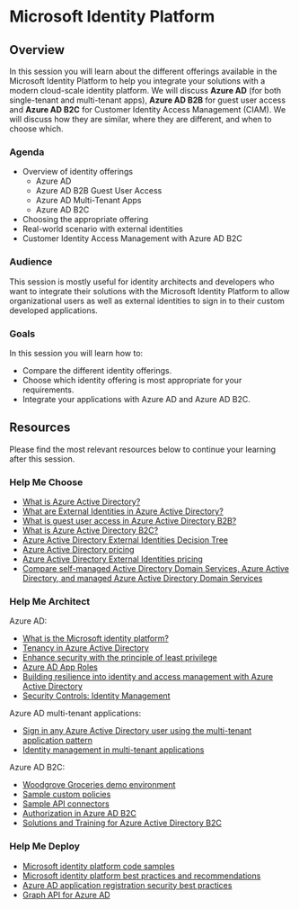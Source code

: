 # Microsoft Identity Platform

## Overview

In this session you will learn about the different offerings available in the Microsoft Identity Platform to help you integrate your solutions with a modern cloud-scale identity platform. We will discuss **Azure AD** (for both single-tenant and multi-tenant apps), **Azure AD B2B** for guest user access and **Azure AD B2C** for Customer Identity Access Management (CIAM). We will discuss how they are similar, where they are different, and when to choose which.

### Agenda

- Overview of identity offerings
  - Azure AD
  - Azure AD B2B Guest User Access
  - Azure AD Multi-Tenant Apps
  - Azure AD B2C
- Choosing the appropriate offering
- Real-world scenario with external identities
- Customer Identity Access Management with Azure AD B2C

### Audience

This session is mostly useful for identity architects and developers who want to integrate their solutions with the Microsoft Identity Platform to allow organizational users as well as external identities to sign in to their custom developed applications.

### Goals

In this session you will learn how to:

- Compare the different identity offerings.
- Choose which identity offering is most appropriate for your requirements.
- Integrate your applications with Azure AD and Azure AD B2C.

## Resources

Please find the most relevant resources below to continue your learning after this session.

### Help Me Choose

- [What is Azure Active Directory?](https://docs.microsoft.com/azure/active-directory/fundamentals/active-directory-whatis)
- [What are External Identities in Azure Active Directory?](https://docs.microsoft.com/azure/active-directory/external-identities/compare-with-b2c)
- [What is guest user access in Azure Active Directory B2B?](https://docs.microsoft.com/azure/active-directory/external-identities/what-is-b2b)
- [What is Azure Active Directory B2C?](https://docs.microsoft.com/azure/active-directory-b2c/active-directory-b2c-overview)
- [Azure Active Directory External Identities Decision Tree](https://github.com/Azure/fta-identity/blob/master/identity-applications/aad-external-identities-decision-tree.md)
- [Azure Active Directory pricing](https://azure.microsoft.com/pricing/details/active-directory/)
- [Azure Active Directory External Identities pricing](https://azure.microsoft.com/pricing/details/active-directory/external-identities/)
- [Compare self-managed Active Directory Domain Services, Azure Active Directory, and managed Azure Active Directory Domain Services](https://docs.microsoft.com/azure/active-directory-domain-services/compare-identity-solutions)

### Help Me Architect

Azure AD:

- [What is the Microsoft identity platform?](https://docs.microsoft.com/azure/active-directory/develop/v2-overview)
- [Tenancy in Azure Active Directory](https://docs.microsoft.com/azure/active-directory/develop/single-and-multi-tenant-apps)
- [Enhance security with the principle of least privilege](https://docs.microsoft.com/azure/active-directory/develop/secure-least-privileged-access)
- [Azure AD App Roles](https://docs.microsoft.com/azure/architecture/multitenant-identity/app-roles)
- [Building resilience into identity and access management with Azure Active Directory](https://aka.ms/AzureADresilience)
- [Security Controls: Identity Management](https://docs.microsoft.com/security/benchmark/azure/security-controls-v2-identity-management)

Azure AD multi-tenant applications:

- [Sign in any Azure Active Directory user using the multi-tenant application pattern](https://docs.microsoft.com/azure/active-directory/develop/howto-convert-app-to-be-multi-tenant)
- [Identity management in multi-tenant applications](https://docs.microsoft.com/azure/architecture/multitenant-identity/)

Azure AD B2C:

- [Woodgrove Groceries demo environment](https://aka.ms/CIAMDemo)
- [Sample custom policies](https://github.com/azure-ad-b2c/samples)
- [Sample API connectors](https://github.com/azure-ad-b2c/api-connector-samples)
- [Authorization in Azure AD B2C](https://github.com/azure-ad-b2c/api-connector-samples/tree/main/Authorization-AppRoles)
- [Solutions and Training for Azure Active Directory B2C](https://aka.ms/aadb2csolutions)

### Help Me Deploy

- [Microsoft identity platform code samples](https://docs.microsoft.com/azure/active-directory/develop/sample-v2-code)
- [Microsoft identity platform best practices and recommendations](https://docs.microsoft.com/azure/active-directory/develop/identity-platform-integration-checklist)
- [Azure AD application registration security best practices](https://docs.microsoft.com/azure/active-directory/develop/security-best-practices-for-app-registration)
- [Graph API for Azure AD](https://docs.microsoft.com/graph/azuread-identity-access-management-concept-overview)

